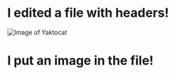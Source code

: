 # I edited a file with headers!
![Image of Yaktocat](https://octodex.github.com/images/yaktocat.png)
# I put an image in the file!
